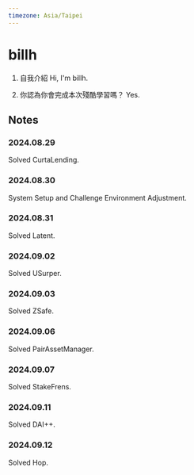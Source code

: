 ```yaml
---
timezone: Asia/Taipei
---
```



# billh

1. 自我介紹
Hi, I'm billh.

2. 你認為你會完成本次殘酷學習嗎？
Yes.

## Notes

<!-- Content_START -->

### 2024.08.29

Solved CurtaLending.

### 2024.08.30

System Setup and Challenge Environment Adjustment.

### 2024.08.31

Solved Latent.

### 2024.09.02

Solved USurper.

### 2024.09.03

Solved ZSafe.

### 2024.09.06

Solved PairAssetManager.

### 2024.09.07

Solved StakeFrens.

### 2024.09.11

Solved DAI++.

### 2024.09.12

Solved Hop.

<!-- Content_END -->
